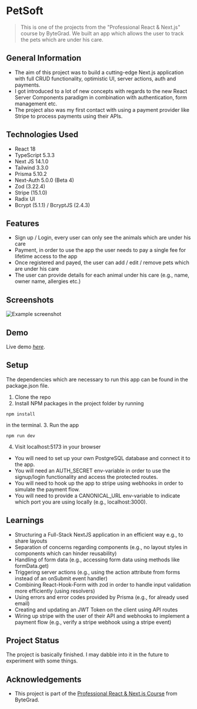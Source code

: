 # PetSoft
> This is one of the projects from the "Professional React & Next.js" course by ByteGrad. We built an app which allows the user to track the pets which are under his care.



## General Information
- The aim of this project was to build a cutting-edge Next.js application with full CRUD functionality, optimistic UI, server actions, auth and payments.
- I got introduced to a lot of new concepts with regards to the new React Server Components paradigm in combination with authentication, form management etc.
- The project also was my first contact with using a payment provider like Stripe to process payments using their APIs.



## Technologies Used
- React 18
- TypeScript 5.3.3
- Next JS 14.1.0
- Tailwind 3.3.0
- Prisma 5.10.2
- Next-Auth 5.0.0 (Beta 4)
- Zod (3.22.4)
- Stripe (15.1.0)
- Radix UI
- Bcrypt (5.1.1) / BcryptJS (2.4.3)



## Features
- Sign up / Login, every user can only see the animals which are under his care
- Payment, in order to use the app the user needs to pay a single fee for lifetime access to the app
- Once registered and payed, the user can add / edit / remove pets which are under his care
- The user can provide details for each animal under his care (e.g., name, owner name, allergies etc.)



## Screenshots
![Example screenshot](https://i.ibb.co/HKCxvLq/petsoft-example.jpg)



## Demo
Live demo [_here_](https://bg-petsoft.vercel.app/).



## Setup
The dependencies which are necessary to run this app can be found in the package.json file.

1. Clone the repo
2. Install NPM packages in the project folder by running
```
npm install
```
in the terminal.
3. Run the app 
```
npm run dev
```
4. Visit localhost:5173 in your browser

- You will need to set up your own PostgreSQL database and connect it to the app.
- You will need an AUTH_SECRET env-variable in order to use the signup/login functionality and access the protected routes.
- You will need to hook up the app to stripe using webhooks in order to simulate the payment flow.
- You will need to provide a CANONICAL_URL env-variable to indicate which port you are using locally (e.g., localhost:3000).



## Learnings
- Structuring a Full-Stack NextJS application in an efficient way e.g., to share layouts
- Separation of concerns regarding components (e.g., no layout styles in components which can hinder reusability)
- Handling of form data (e.g., accessing form data using methods like formData.get)
- Triggering server actions (e.g., using the action attribute from forms instead of an onSubmit event handler)
- Combining React-Hook-Form with zod in order to handle input validation more efficiently (using resolvers)
- Using errors and error codes provided by Prisma (e.g., for already used email)
- Creating and updating an JWT Token on the client using API routes
- Wiring up stripe with the user of their API and webhooks to implement a payment flow (e.g., verify a stripe webhook using a stripe event)



## Project Status
The project is basically finished. I may dabble into it in the future to experiment with some things. 



## Acknowledgements
- This project is part of the [Professional React & Next.js Course](https://bytegrad.com/app/professional-react-and-nextjs/) from ByteGrad.



